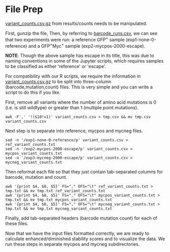 # File Prep

[variant_counts.csv.gz](https://github.com/Ortlund-Laboratory/SARS-CoV-2-Structure/blob/main/Raw%20Deep%20Mutational%20Scanning%20(DMS)%20Data/Initial_GFP+_Myc+_Selection/results/counts/variant_counts.csv.gz) from results/counts needs to be manipulated.

First, gunzip the file, Then, by referring to [barcode_runs.csv](https://github.com/Ortlund-Laboratory/SARS-CoV-2-Structure/blob/main/Raw%20Deep%20Mutational%20Scanning%20(DMS)%20Data/Initial_GFP+_Myc+_Selection/data/barcode_runs.csv), we can see that two experiments were run: a reference GFP<sup>+</sup> sample (exp1-none-0-reference) and a GFP<sup>+</sup>Myc<sup>+</sup> sample (exp2-mycpos-2000-escape). 

**NOTE**: Though the above sample has escape in its title, this was due to naming conventions in some of the Jupyter scripts, which requires samples to be classified as either 'reference' or 'escape'.

For compatibility with our R scripts, we require the information in [variant_counts.csv.gz](https://github.com/Ortlund-Laboratory/SARS-CoV-2-Structure/blob/main/Raw%20Deep%20Mutational%20Scanning%20(DMS)%20Data/Initial_GFP+_Myc+_Selection/results/counts/variant_counts.csv.gz) to be split into three-column (barcode,mutation,count) files. This is very simple and you can write a script to do this if you like.

First, remove all variants where the number of amino acid mutations is 0 (i.e. is still wildtype) or greater than 1 (multiple point mutations).

```
awk -F',' '!($10!=1)' variant_counts.csv > tmp.csv && mv tmp.csv variant_counts.csv
```
Next step is to separate into reference, mycpos and mycneg files.
```
sed -n '/exp1-none-0-reference/p' variant_counts.csv > ref_variant_counts.txt
sed -n '/exp2-mycpos-2000-escape/p' variant_counts.csv > mycpos_variant_counts.txt
sed -n '/exp3-mycneg-2000-escape/p' variant_counts.csv > mycneg_variant_counts.txt
```
Then reformat each file so that they just contain tab-separated columns for barcode, mutation and count.
```
awk '{print $4, $8, $5}' FS="," OFS="\t" ref_variant_counts.txt > tmp.txt && mv tmp.txt ref_variant_counts.txt
awk '{print $4, $8, $5}' FS="," OFS="\t" mycpos_variant_counts.txt > tmp.txt && mv tmp.txt mycpos_variant_counts.txt
awk '{print $4, $8, $5}' FS="," OFS="\t" mycneg_variant_counts.txt > tmp.txt && mv tmp.txt mycneg_variant_counts.txt
```
Finally, add tab-separated headers (barcode  mutation  count) for each of these files.

Now that we have the input files formatted correctly, we are ready to calculate enhanced/diminished stability scores and to visualize the data. We run these steps in separate mycpos and mycneg subdirectories.

